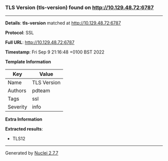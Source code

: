 ### TLS Version (tls-version) found on http://10.129.48.72:6787
---
**Details**: **tls-version**  matched at http://10.129.48.72:6787

**Protocol**: SSL

**Full URL**: http://10.129.48.72:6787

**Timestamp**: Fri Sep 9 21:16:48 +0100 BST 2022

**Template Information**

| Key | Value |
|---|---|
| Name | TLS Version |
| Authors | pdteam |
| Tags | ssl |
| Severity | info |

**Extra Information**

**Extracted results**:

- TLS12



---
Generated by [Nuclei 2.7.7](https://github.com/projectdiscovery/nuclei)